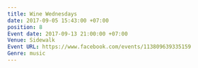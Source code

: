 ```yaml
---
title: Wine Wednesdays
date: 2017-09-05 15:43:00 +07:00
position: 8
Event date: 2017-09-13 21:00:00 +07:00
Venue: Sidewalk
Event URL: https://www.facebook.com/events/113809639335159
Genre: music
---
```


